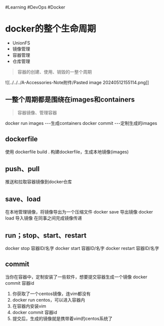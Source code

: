 #Learning  #DevOps #Docker
# docker的整个生命周期
- UnionFS
- 镜像管理
- 容器管理
- 仓库管理

> 容器的创建、使用、销毁的一整个周期

![[../../../A-Accessories-Note附件/Pasted image 20240512155114.png]]
## 一整个周期都是围绕在images和containers
> 容器镜像、管理容器

docker run images ---生成containers
docker commit ---定制生成的images


## dockerfile
使用 dockerfile build .
构建dockerfile，生成本地镜像(images)

## push、pull
推送和拉取容器镜像到docker仓库

 ## save、load
在本地管理镜像，将镜像导出为一个压缩文件
docker save 导出镜像
docker load 导入镜像
在同事之间完成镜像传递

## run；stop、start、restart
docker stop 容器ID/名字
docker start 容器ID/名字
docker restart 容器ID/名字

 ## commit
当你在容器中，定制安装了一些软件，想要提交容器生成一个镜像
docker commit 容器id
1. 你获取了一个centos镜像，连vim都没有
2. docker run centos，可以进入容器内
3. 在容器内安装vim
4. docker commit 容器id
5. 提交后，生成的镜像就是携带着vim的centos系统了
